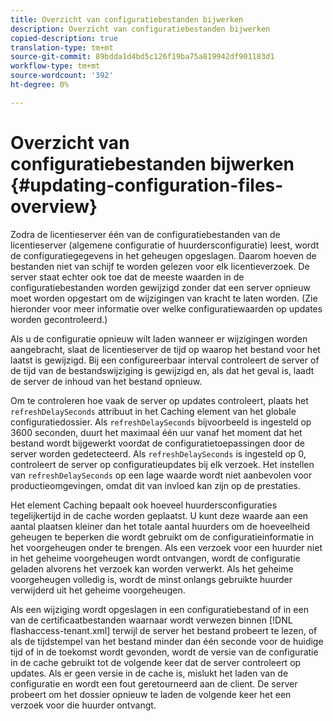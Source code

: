 ```yaml
---
title: Overzicht van configuratiebestanden bijwerken
description: Overzicht van configuratiebestanden bijwerken
copied-description: true
translation-type: tm+mt
source-git-commit: 89bdda1d4bd5c126f19ba75a819942df901183d1
workflow-type: tm+mt
source-wordcount: '392'
ht-degree: 0%

---
```



# Overzicht van configuratiebestanden bijwerken {#updating-configuration-files-overview}

Zodra de licentieserver één van de configuratiebestanden van de licentieserver (algemene configuratie of huurdersconfiguratie) leest, wordt de configuratiegegevens in het geheugen opgeslagen. Daarom hoeven de bestanden niet van schijf te worden gelezen voor elk licentieverzoek. De server staat echter ook toe dat de meeste waarden in de configuratiebestanden worden gewijzigd zonder dat een server opnieuw moet worden opgestart om de wijzigingen van kracht te laten worden. (Zie hieronder voor meer informatie over welke configuratiewaarden op updates worden gecontroleerd.)

Als u de configuratie opnieuw wilt laden wanneer er wijzigingen worden aangebracht, slaat de licentieserver de tijd op waarop het bestand voor het laatst is gewijzigd. Bij een configureerbaar interval controleert de server of de tijd van de bestandswijziging is gewijzigd en, als dat het geval is, laadt de server de inhoud van het bestand opnieuw.

Om te controleren hoe vaak de server op updates controleert, plaats het `refreshDelaySeconds` attribuut in het Caching element van het globale configuratiedossier. Als `refreshDelaySeconds` bijvoorbeeld is ingesteld op 3600 seconden, duurt het maximaal één uur vanaf het moment dat het bestand wordt bijgewerkt voordat de configuratietoepassingen door de server worden gedetecteerd. Als `refreshDelaySeconds` is ingesteld op 0, controleert de server op configuratieupdates bij elk verzoek. Het instellen van `refreshDelaySeconds` op een lage waarde wordt niet aanbevolen voor productieomgevingen, omdat dit van invloed kan zijn op de prestaties.

Het element Caching bepaalt ook hoeveel huurdersconfiguraties tegelijkertijd in de cache worden geplaatst. U kunt deze waarde aan een aantal plaatsen kleiner dan het totale aantal huurders om de hoeveelheid geheugen te beperken die wordt gebruikt om de configuratieinformatie in het voorgeheugen onder te brengen. Als een verzoek voor een huurder niet in het geheime voorgeheugen wordt ontvangen, wordt de configuratie geladen alvorens het verzoek kan worden verwerkt. Als het geheime voorgeheugen volledig is, wordt de minst onlangs gebruikte huurder verwijderd uit het geheime voorgeheugen.

Als een wijziging wordt opgeslagen in een configuratiebestand of in een van de certificaatbestanden waarnaar wordt verwezen binnen [!DNL flashaccess-tenant.xml] terwijl de server het bestand probeert te lezen, of als de tijdstempel van het bestand minder dan één seconde voor de huidige tijd of in de toekomst wordt gevonden, wordt de versie van de configuratie in de cache gebruikt tot de volgende keer dat de server controleert op updates. Als er geen versie in de cache is, mislukt het laden van de configuratie en wordt een fout geretourneerd aan de client. De server probeert om het dossier opnieuw te laden de volgende keer het een verzoek voor die huurder ontvangt.
